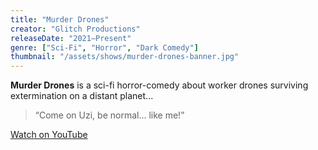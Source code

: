 ```yaml
---
title: "Murder Drones"
creator: "Glitch Productions"
releaseDate: "2021–Present"
genre: ["Sci-Fi", "Horror", "Dark Comedy"]
thumbnail: "/assets/shows/murder-drones-banner.jpg"
---
```


**Murder Drones** is a sci-fi horror-comedy about worker drones surviving extermination on a distant planet...

> “Come on Uzi, be normal... like me!”

[Watch on YouTube](https://youtube.com/)
